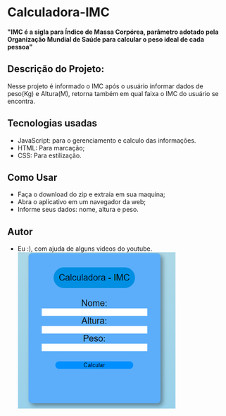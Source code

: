 # Calculadora-IMC
**"IMC é a sigla para Índice de Massa Corpórea, parâmetro adotado pela Organização Mundial de Saúde para calcular o peso ideal de cada pessoa"**

## Descrição do Projeto:
Nesse projeto é informado o IMC após o usuário informar dados de peso(Kg) e Altura(M), retorna também em qual faixa o IMC do usuário se encontra.

## Tecnologias usadas
- JavaScript: para o gerenciamento e calculo das informações.
- HTML: Para marcação;
- CSS: Para estilização.

## Como Usar
- Faça o download do zip e extraia em sua maquina;
- Abra o aplicativo em um navegador da web;
- Informe seus dados: nome, altura e peso.

## Autor
- Eu :), com ajuda de alguns videos do youtube.
![](tela.png)
